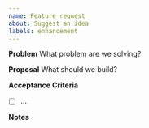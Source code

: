 ```yaml
---
name: Feature request
about: Suggest an idea
labels: enhancement
---
```


**Problem**
What problem are we solving?

**Proposal**
What should we build?

**Acceptance Criteria**

- [ ] …

**Notes**
